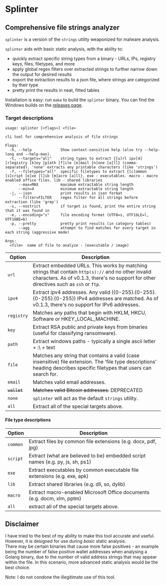 # Splinter
## Comprehensive file strings analyzer

`splinter` is a version of the `strings` utility weaponized for malware analysis.

`splinter` aids with basic static analysis, with the ability to:
- quickly extract specific string types from a binary - URLs, IPs, registry keys, files, filetypes, and more
- apply global regex filters over extracted strings to further narrow down the output for desired results
- export the extraction results to a json file, where strings are categorized by their type
- pretty print the results in neat, fitted tables

Installation is easy: run `make` to build the `splinter` binary.
You can find the Windows builds on the [releases page](https://github.com/pygrum/splinter/releases).

### Target descriptions

```
usage: splinter [<flags>] <file>

cli tool for comprehensive analysis of file strings

Flags:
  -h, --help             Show context-sensitive help (also try --help-long and --help-man).
  -t, --targets="all"    string types to extract {[u]rl ipv[4] [r]egistry [k]ey [p]ath [f]ile [e]mail [n]one [a]ll} (comma-separated). 'none' extracts any printable characters (like 'strings')
  -f, --filetypes="all"  specific filetypes to extract {[c]ommon [s]cript [e]xe [l]ib [m]acro [a]ll}. exe - executables. macro - macro enabled office files. lib - shared libraries
      --max=MAX          maximum extractable string length
      --min=4            minimum extractable string length
  -j, --json             print results in json format
      --filter=FILTER    regex filter for all strings before extraction (like 'grep')
  -s, --nostrict         if target is found, print the entire string that it was found in
  -e, --encoding="s"     file encoding format (UTF8=s, UTF16LE=l, UTF16BE=b)
  -p, --pretty           pretty print results (in category tables)
      --agg              attempt to find matches for every target in each string (aggressive mode)

Args:
  <file>  name of file to analyze - (executable / image)
```
| Option | Description |
| --- | ------------- |
| `url` | Extract embedded URLs. This works by matching strings that contain `http(s)://` and no other invalid characters. As of v0.1.3, there's no support for other directives such as `ssh` or `ftp`. |
| `ipv4` | Extract ipv4 addresses. Any valid ({0-255}.{0-255}.{0-255}.{0-255}) IPv4 addresses are matched. As of v0.1.3, there's no support for IPv6 addresses. |
| `registry` | Matches any paths that begin with HKLM, HKCU, Software or HKEY_LOCAL_MACHINE. |
| `key` | Extract RSA public and private keys from binaries (useful for classifying ransomware). |
| `path` | Extract windows paths - typically a single ascii letter + :\ + text |
| `file` | Matches any string that contains a valid (case insensitive) file extension. The 'file type descriptions' heading describes specific filetypes that users can search for. |
| `email` | Matches valid email addresses. |
| ~~`wallet`~~ | ~~Matches valid Bitcoin addresses.~~ DEPRECATED |
| `none` | `splinter` will act as the default `strings` utility. |
| `all` | Extract all of the special targets above. | 

#### File type descriptions

| Option | Description |
| --- | ------------- |
| `common` | Extract files by common file extensions (e.g. docx, pdf, jpg) |
| `script` | Extract (what are believed to be) embedded script names (e.g. py, js, sh, ps1) |
| `exe` | Extract executables by common executable file extensions (e.g. exe, apk) |
| `lib` | Extract shared libraries (e.g. dll, so, dylib) |
| `macro` | Extract macro-enabled Microsoft Office documents (e.g. docm, xlm, pptm) |
| `all` | extract all of the special targets above. |

## Disclaimer

I have tried to the best of my ability to make this tool accurate and useful. However, it is designed for use during *basic* static analysis.  
There may be certain binaries that cause more false positives - an example being the number of false positive wallet addresses when analysing a Golang binary, due to the number of valid address strings that may appear within the file. In this scenario, more advanced static analysis would be the best choice.

Note: I do not condone the illegitimate use of this tool.